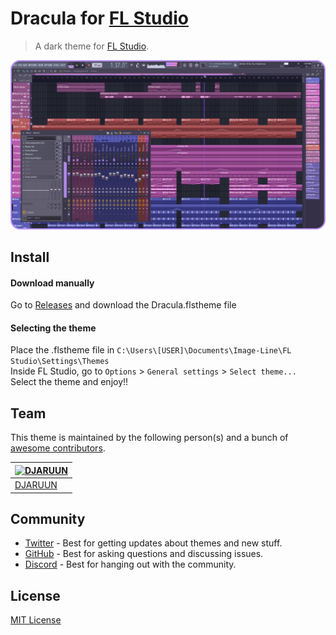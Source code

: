 # Dracula for [FL Studio](https://www.image-line.com/)

> A dark theme for [FL Studio](https://www.image-line.com/).

![Screenshot](./screenshot.png)

## Install
#### Download manually
Go to [Releases](https://github.com/DJAruun/fl-studio/releases/tag/theme) and download the Dracula.flstheme file

#### Selecting the theme
Place the .flstheme file in `C:\Users\[USER]\Documents\Image-Line\FL Studio\Settings\Themes` <br/>
Inside FL Studio, go to `Options` > `General settings` > `Select theme...` <br/>
Select the theme and enjoy!!

## Team

This theme is maintained by the following person(s) and a bunch of [awesome contributors](https://github.com/dracula/foobar/graphs/contributors).

| [![DJARUUN](https://github.com/djaruun.png?size=100)](https://github.com/DJAruun)        |
| ---------------------------------------------------------------------------------------- |
| [DJARUUN](https://github.com/DJAruun)                                                    |

## Community

- [Twitter](https://twitter.com/draculatheme) - Best for getting updates about themes and new stuff.
- [GitHub](https://github.com/dracula/dracula-theme/discussions) - Best for asking questions and discussing issues.
- [Discord](https://draculatheme.com/discord-invite) - Best for hanging out with the community.

## License

[MIT License](./LICENSE)
